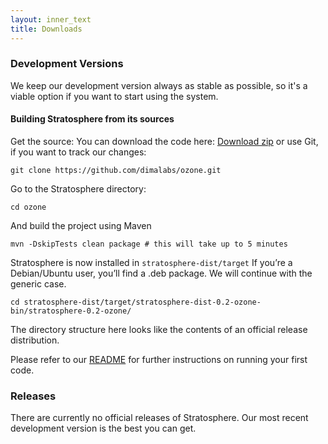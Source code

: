 ```yaml
---
layout: inner_text
title: Downloads 
---
```


### Development Versions

We keep our development version always as stable as possible, so it's a viable option if you want to start using the system.

#### Building Stratosphere from its sources

Get the source:
You can download the code here: [Download zip](https://github.com/dimalabs/ozone/archive/master.zip) or use Git, if you want to track our changes:

    git clone https://github.com/dimalabs/ozone.git

Go to the Stratosphere directory:

    cd ozone

And build the project using Maven

    mvn -DskipTests clean package # this will take up to 5 minutes

Stratosphere is now installed in `stratosphere-dist/target`
If you’re a Debian/Ubuntu user, you’ll find a .deb package. We will continue with the generic case.

    cd stratosphere-dist/target/stratosphere-dist-0.2-ozone-bin/stratosphere-0.2-ozone/

The directory structure here looks like the contents of an official release distribution.

Please refer to our [README](https://github.com/dimalabs/ozone/blob/master/README.md) for further instructions on running your first code.

### Releases

There are currently no official releases of Stratosphere. Our most recent development version is the best you can get.


